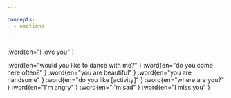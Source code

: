 ```yaml
---

concepts:
  - emotions

---
```


:word{en="I love you" }

:word{en="would you like to dance with me?" }
:word{en="do you come here often?" }
:word{en="you are beautiful" }
:word{en="you are handsome" }
:word{en="do you like [activity]" }
:word{en="where are you?" }
:word{en="I'm angry" }
:word{en="I'm sad" }
:word{en="I miss you" }

